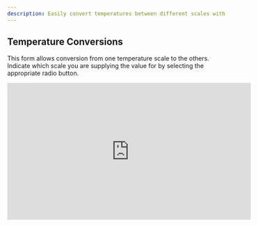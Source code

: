 ```yaml
---
description: Easily convert temperatures between different scales with our Nautical Calculator for Android. Effortlessly switch between Celsius, Fahrenheit and Kelvin.
---
```

## Temperature Conversions
This form allows conversion from one temperature scale to the others. Indicate which scale you are supplying the value for by selecting the appropriate radio button.

<iframe width="560" height="315" src="https://www.youtube.com/embed/b_G0HsgX9Eo" title="YouTube video player" frameborder="0" allow="accelerometer; autoplay; clipboard-write; encrypted-media; gyroscope; picture-in-picture" allowfullscreen></iframe>

